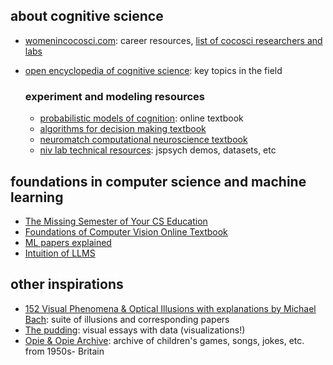 
## about cognitive science 
* [womenincocosci.com](https://womenincocosci.com/index.html): career resources, [list of cocosci researchers and labs](https://womenincocosci.com/cocosci.html)
* [open encyclopedia of cognitive science](https://oecs.mit.edu/): key topics in the field

    ### experiment and modeling resources 
    * [probabilistic models of cognition](https://probmods.org/): online textbook
    * [algorithms for decision making textbook](https://algorithmsbook.com/decisionmaking/#outline)
    * [neuromatch computational neuroscience textbook](https://compneuro.neuromatch.io/tutorials/intro.html)
    * [niv lab technical resources](https://nivlab.github.io/): jspsych demos, datasets, etc
    <!-- * [Speech and Language Processing](https://web.stanford.edu/~jurafsky/slp3/) -->

## foundations in computer science and machine learning 
* [The Missing Semester of Your CS Education](https://missing.csail.mit.edu/)
* [Foundations of Computer Vision Online Textbook](https://visionbook.mit.edu/)
* [ML papers explained](https://github.com/dair-ai/ML-Papers-Explained)
* [Intuition of LLMS](https://mark-riedl.medium.com/the-intuition-behind-how-large-language-models-work-166cf2fb278a)
<!-- * [transformers explained](https://poloclub.github.io/transformer-explainer/) -->
<!-- * [Statistical Thinking for the 21st Century](https://statsthinking21.github.io/statsthinking21-core-site/index.html#why-does-this-book-exist)
* [Statistical Methods for Behavioral and Social Sciences](https://psych252.github.io/psych252book/) -->

## other inspirations
* [152 Visual Phenomena & Optical Illusions with explanations by Michael Bach](https://michaelbach.de/ot/): suite of illusions and corresponding papers
* [The pudding](https://pudding.cool): visual essays with data (visualizations!)
* [Opie & Opie Archive](https://www.opiearchive.org/): archive of children's games, songs, jokes, etc. from 1950s- Britain 
<!-- * [How to write a scientific paper in fifteen steps](https://doi.org/10.1371/journal.pcbi.1013505) -->

